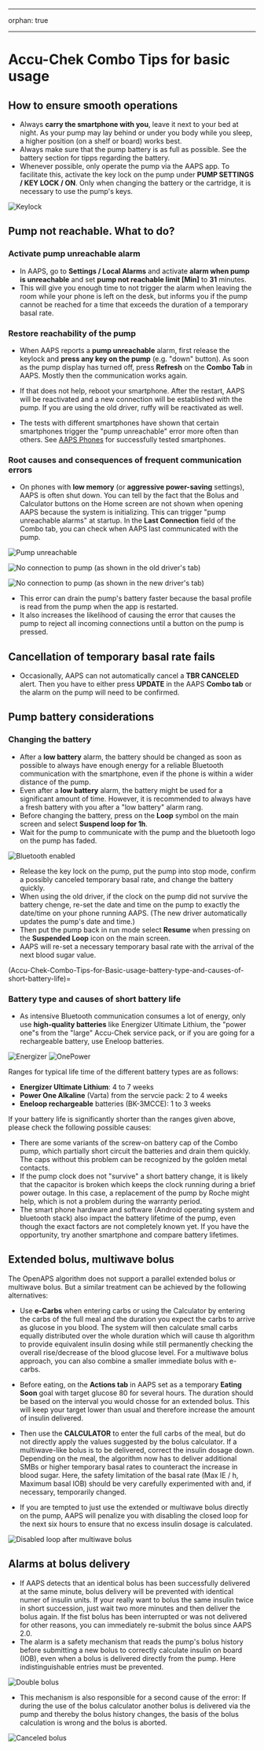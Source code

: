 * * *

orphan: true

* * *

# Accu-Chek Combo Tips for basic usage

## How to ensure smooth operations

* Always **carry the smartphone with you**, leave it next to your bed at night. As your pump may lay behind or under you body while you sleep, a higher position (on a shelf or board) works best.
* Always make sure that the pump battery is as full as possible. See the battery section for tipps regarding the battery.
* Whenever possible, only operate the pump via the AAPS app. To facilitate this, activate the key lock on the pump under **PUMP SETTINGS / KEY LOCK / ON**. Only when changing the battery or the cartridge, it is necessary to use the pump's keys. 

![Keylock](../images/combo/combo-tips-keylock.png)

## Pump not reachable. What to do?

### Activate pump unreachable alarm

* In AAPS, go to **Settings / Local Alarms** and activate **alarm when pump is unreachable** and set **pump not reachable limit [Min]** to **31** minutes.
* This will give you enough time to not trigger the alarm when leaving the room while your phone is left on the desk, but informs you if the pump cannot be reached for a time that exceeds the duration of a temporary basal rate.

### Restore reachability of the pump

* When AAPS reports a **pump unreachable** alarm, first release the keylock and **press any key on the pump** (e.g. "down" button). As soon as the pump display has turned off, press **Refresh** on the **Combo Tab** in AAPS. Mostly then the communication works again.
* If that does not help, reboot your smartphone. After the restart, AAPS will be reactivated and a new connection will be established with the pump. If you are using the old driver, ruffy will be reactivated as well.

* The tests with different smartphones have shown that certain smartphones trigger the "pump unreachable" error more often than others. See [AAPS Phones](#Phones-list-of-tested-phones) for successfully tested smartphones.

### Root causes and consequences of frequent communication errors

* On phones with **low memory** (or **aggressive power-saving** settings), AAPS is often shut down. You can tell by the fact that the Bolus and Calculator buttons on the Home screen are not shown when opening AAPS because the system is initializing. This can trigger "pump unreachable alarms" at startup. In the **Last Connection** field of the Combo tab, you can check when AAPS last communicated with the pump.

![Pump unreachable](../images/combo/combo-tips-pump-unreachable.png)

![No connection to pump (as shown in the old driver's tab)](../images/combo/combo-tips-no-connection-to-pump.png)

![No connection to pump (as shown in the new driver's tab)](../images/combo/combov2-tips-no-connection-to-pump.png)

* This error can drain the pump's battery faster because the basal profile is read from the pump when the app is restarted.
* It also increases the likelihood of causing the error that causes the pump to reject all incoming connections until a button on the pump is pressed. 

## Cancellation of temporary basal rate fails

* Occasionally, AAPS can not automatically cancel a **TBR CANCELED** alert. Then you have to either press **UPDATE** in the AAPS **Combo tab** or the alarm on the pump will need to be confirmed.

## Pump battery considerations

### Changing the battery

* After a **low battery** alarm, the battery should be changed as soon as possible to always have enough energy for a reliable Bluetooth communication with the smartphone, even if the phone is within a wider distance of the pump.
* Even after a **low battery** alarm, the battery might be used for a significant amount of time. However, it is recommended to always have a fresh battery with you after a "low battery" alarm rang.
* Before changing the battery, press on the **Loop** symbol on the main screen and select **Suspend loop for 1h**. 
* Wait for the pump to communicate with the pump and the bluetooth logo on the pump has faded.

![Bluetooth enabled](../images/combo/combo-tips-compo.png)

* Release the key lock on the pump, put the pump into stop mode, confirm a possibly canceled temporary basal rate, and change the battery quickly.
* When using the old driver, if the clock on the pump did not survive the battery chenge, re-set the date and time on the pump to exactly the date/time on your phone running AAPS. (The new driver automatically updates the pump's date and time.)
* Then put the pump back in run mode select **Resume** when pressing on the **Suspended Loop** icon on the main screen.
* AAPS will re-set a necessary temporary basal rate with the arrival of the next blood sugar value.

(Accu-Chek-Combo-Tips-for-Basic-usage-battery-type-and-causes-of-short-battery-life)=

### Battery type and causes of short battery life

* As intensive Bluetooth communication consumes a lot of energy, only use **high-quality batteries** like Energizer Ultimate Lithium, the "power one"s from the "large" Accu-Chek service pack, or if you are going for a rechargeable battery, use Eneloop batteries. 

![Energizer](../images/combo/combo-tips-energizer.jpg) ![OnePower](../images/combo/combo-tips-power-one.png)

Ranges for typical life time of the different battery types are as follows:

* **Energizer Ultimate Lithium**: 4 to 7 weeks
* **Power One Alkaline** (Varta) from the servcie pack: 2 to 4 weeks
* **Eneloop rechargeable** batteries (BK-3MCCE): 1 to 3 weeks

If your battery life is significantly shorter than the ranges given above, please check the following possible causes:

* There are some variants of the screw-on battery cap of the Combo pump, which partially short circuit the batteries and drain them quickly. The caps without this problem can be recognized by the golden metal contacts.
* If the pump clock does not "survive" a short battery change, it is likely that the capacitor is broken which keeps the clock running during a brief power outage. In this case, a replacement of the pump by Roche might help, which is not a problem during the warranty period. 
* The smart phone hardware and software (Android operating system and bluetooth stack) also impact the battery lifetime of the pump, even though the exact factors are not completely known yet. If you have the opportunity, try another smartphone and compare battery lifetimes.

## Extended bolus, multiwave bolus

The OpenAPS algorithm does not support a parallel extended bolus or multiwave bolus. But a similar treatment can be achieved by the following alternatives:

* Use **e-Carbs** when entering carbs or using the Calculator by entering the carbs of the full meal and the duration you expect the carbs to arrive as glucose in you blood. The system will then calculate small carbs equally distributed over the whole duration which will cause th algorithm to provide equivalent insulin dosing while still permanently checking the overall rise/decrease of the blood glucose level. For a multiwave bolus approach, you can also combine a smaller immediate bolus with e-carbs. 
* Before eating, on the **Actions tab** in AAPS set as a temporary **Eating Soon** goal with target glucose 80 for several hours. The duration should be based on the interval you would chosse for an extended bolus. This will keep your target lower than usual and therefore increase the amount of insulin delivered.
* Then use the **CALCULATOR** to enter the full carbs of the meal, but do not directly apply the values suggested by the bolus calculator. If a multiwave-like bolus is to be delivered, correct the insulin dosage down. Depending on the meal, the algorithm now has to deliver additional SMBs or higher temporary basal rates to counteract the increase in blood sugar. Here, the safety limitation of the basal rate (Max IE / h, Maximum basal IOB) should be very carefully experimented with and, if necessary, temporarily changed.

* If you are tempted to just use the extended or multiwave bolus directly on the pump, AAPS will penalize you with disabling the closed loop for the next six hours to ensure that no excess insulin dosage is calculated.

![Disabled loop after multiwave bolus](../images/combo/combo-tips-multiwave-bolus.png)

## Alarms at bolus delivery

* If AAPS detects that an identical bolus has been successfully delivered at the same minute, bolus delivery will be prevented with identical numer of insulin units. If your really want to bolus the same insulin twice in short succession, just wait two more minutes and then deliver the bolus again. If the fist bolus has been interrupted or was not delivered for other reasons, you can immediately re-submit the bolus since AAPS 2.0.
* The alarm is a safety mechanism that reads the pump's bolus history before submitting a new bolus to correctly calculate insulin on board (IOB), even when a bolus is delivered directly from the pump. Here indistinguishable entries must be prevented.

![Double bolus](../images/combo/combo-tips-doppelbolus.png)

* This mechanism is also responsible for a second cause of the error: If during the use of the bolus calculator another bolus is delivered via the pump and thereby the bolus history changes, the basis of the bolus calculation is wrong and the bolus is aborted. 

![Canceled bolus](../images/combo/combo-tips-history-changed.png)